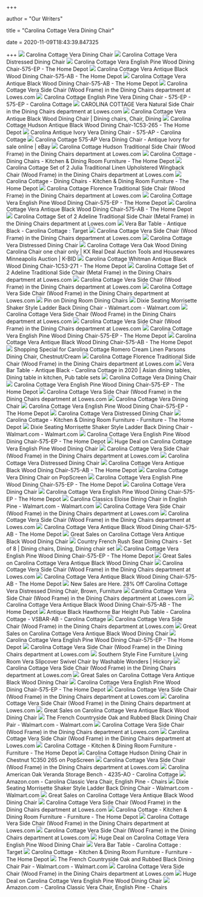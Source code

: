 +++
        
author = "Our Writers"
        
title = "Carolina Cottage Vera Dining Chair"
        
date = 2020-11-09T18:43:39.847325
        
+++
[ ![](https://media.kohlsimg.com/is/image/kohls/1465242_Antique_Ivory?wid=600&hei=600&op_sharpen=1)](https://media.kohlsimg.com/is/image/kohls/1465242_Antique_Ivory?wid=600&hei=600&op_sharpen=1) Carolina Cottage Vera Dining Chair
[ ![](https://media.kohlsimg.com/is/image/kohls/1176843_Pine?wid=600&hei=600&op_sharpen=1)](https://media.kohlsimg.com/is/image/kohls/1176843_Pine?wid=600&hei=600&op_sharpen=1) Carolina Cottage Vera Distressed Dining Chair
[ ![](https://images.homedepot-static.com/productImages/446a3a49-2d95-489b-98d4-1ebf61ff4491/svn/english-pine-carolina-cottage-dining-chairs-575-ep-64_1000.jpg)](https://images.homedepot-static.com/productImages/446a3a49-2d95-489b-98d4-1ebf61ff4491/svn/english-pine-carolina-cottage-dining-chairs-575-ep-64_1000.jpg) Carolina Cottage Vera English Pine Wood Dining Chair-575-EP - The Home Depot
[ ![](https://images.homedepot-static.com/productImages/7d99fa20-03a7-40c0-b744-8ac520923588/svn/antique-black-carolina-cottage-dining-chairs-575-ab-64_1000.jpg)](https://images.homedepot-static.com/productImages/7d99fa20-03a7-40c0-b744-8ac520923588/svn/antique-black-carolina-cottage-dining-chairs-575-ab-64_1000.jpg) Carolina Cottage Vera Antique Black Wood Dining Chair-575-AB - The Home  Depot
[ ![](https://images.homedepot-static.com/productImages/b2251838-3221-4eac-a5f2-3a4f3e283e49/svn/antique-black-carolina-cottage-dining-chairs-575-ab-c3_600.jpg)](https://images.homedepot-static.com/productImages/b2251838-3221-4eac-a5f2-3a4f3e283e49/svn/antique-black-carolina-cottage-dining-chairs-575-ab-c3_600.jpg) Carolina Cottage Vera Antique Black Wood Dining Chair-575-AB - The Home  Depot
[ ![](http://mobileimages.lowes.com/product/converted/757973/757973560108_11254378.jpg?size=pdhi)](http://mobileimages.lowes.com/product/converted/757973/757973560108_11254378.jpg?size=pdhi) Carolina Cottage Vera Side Chair (Wood Frame) in the Dining Chairs  department at Lowes.com
[ ![](https://sep.yimg.com/ca/I/furniture-sale_2636_12113310827)](https://sep.yimg.com/ca/I/furniture-sale_2636_12113310827) Carolina Cottage English Pine Vera Dining Chair - 575-EP - 575-EP - Carolina  Cottage
[ ![](http://mobileimages.lowes.com/product/converted/100022/1000225823.jpg?size=pdhi)](http://mobileimages.lowes.com/product/converted/100022/1000225823.jpg?size=pdhi) CAROLINA COTTAGE Vera Natural Side Chair in the Dining Chairs department at  Lowes.com
[ ![](https://i.pinimg.com/originals/c7/7d/a3/c77da315d4a7d1b473a378f2f9cb31d0.jpg)](https://i.pinimg.com/originals/c7/7d/a3/c77da315d4a7d1b473a378f2f9cb31d0.jpg) Carolina Cottage Vera Antique Black Wood Dining Chair | Dining chairs, Chair,  Dining
[ ![](https://images.homedepot-static.com/productImages/0dc8c217-eda2-4f84-b527-5362b2b4c515/svn/black-carolina-cottage-dining-chairs-1c53-265-64_600.jpg)](https://images.homedepot-static.com/productImages/0dc8c217-eda2-4f84-b527-5362b2b4c515/svn/black-carolina-cottage-dining-chairs-1c53-265-64_600.jpg) Carolina Cottage Hudson Antique Black Wood Dining Chair-1C53-265 - The Home  Depot
[ ![](https://sep.yimg.com/ca/I/furniture-sale_2650_22830241309)](https://sep.yimg.com/ca/I/furniture-sale_2650_22830241309) Carolina Antique Ivory Vera Dining Chair - 575-AP - Carolina Cottage
[ ![](https://i.ebayimg.com/images/g/ja0AAOSwsptb8obb/s-l1600.jpg)](https://i.ebayimg.com/images/g/ja0AAOSwsptb8obb/s-l1600.jpg) Carolina Cottage 575-AP Vera Dining Chair - Antique Ivory for sale online |  eBay
[ ![](http://mobileimages.lowes.com/product/converted/757973/757973560061.jpg?size=pdhi)](http://mobileimages.lowes.com/product/converted/757973/757973560061.jpg?size=pdhi) Carolina Cottage Hudson Traditional Side Chair (Wood Frame) in the Dining  Chairs department at Lowes.com
[ ![](https://images.homedepot-static.com/productImages/a862ad67-1c71-4cee-88d8-fa66e817fa93/svn/black-carolina-cottage-dining-chairs-1c53-969-64_400.jpg)](https://images.homedepot-static.com/productImages/a862ad67-1c71-4cee-88d8-fa66e817fa93/svn/black-carolina-cottage-dining-chairs-1c53-969-64_400.jpg) Carolina Cottage - Dining Chairs - Kitchen & Dining Room Furniture - The  Home Depot
[ ![](http://mobileimages.lowes.com/product/converted/757973/757973614764.jpg?size=pdhi)](http://mobileimages.lowes.com/product/converted/757973/757973614764.jpg?size=pdhi) Carolina Cottage Set of 2 Julia Traditional Linen Upholstered Wingback Chair  (Wood Frame) in the Dining Chairs department at Lowes.com
[ ![](https://images.homedepot-static.com/productImages/106dcc2b-eb7a-4c28-92ba-1f69093b7e3a/svn/harvest-oak-cream-carolina-cottage-dining-chairs-1817-holn-64_1000.jpg)](https://images.homedepot-static.com/productImages/106dcc2b-eb7a-4c28-92ba-1f69093b7e3a/svn/harvest-oak-cream-carolina-cottage-dining-chairs-1817-holn-64_1000.jpg) Carolina Cottage - Dining Chairs - Kitchen & Dining Room Furniture - The  Home Depot
[ ![](http://mobileimages.lowes.com/product/converted/757973/757973575614.jpg?size=pdhi)](http://mobileimages.lowes.com/product/converted/757973/757973575614.jpg?size=pdhi) Carolina Cottage Florence Traditional Side Chair (Wood Frame) in the Dining  Chairs department at Lowes.com
[ ![](https://images.homedepot-static.com/productImages/715141c4-0512-497c-9ab3-a70df4ddf8b8/svn/english-pine-carolina-cottage-dining-chairs-575-ep-d4_600.jpg)](https://images.homedepot-static.com/productImages/715141c4-0512-497c-9ab3-a70df4ddf8b8/svn/english-pine-carolina-cottage-dining-chairs-575-ep-d4_600.jpg) Carolina Cottage Vera English Pine Wood Dining Chair-575-EP - The Home Depot
[ ![](https://images.homedepot-static.com/productImages/0565e23b-7845-4631-9d5f-4343fa15d846/svn/chestnut-carolina-cottage-dining-chairs-1c350-265-64_600.jpg)](https://images.homedepot-static.com/productImages/0565e23b-7845-4631-9d5f-4343fa15d846/svn/chestnut-carolina-cottage-dining-chairs-1c350-265-64_600.jpg) Carolina Cottage Vera Antique Black Wood Dining Chair-575-AB - The Home  Depot
[ ![](http://mobileimages.lowes.com/product/converted/757973/757973602839.jpg?size=pdhi)](http://mobileimages.lowes.com/product/converted/757973/757973602839.jpg?size=pdhi) Carolina Cottage Set of 2 Adeline Traditional Side Chair (Metal Frame) in  the Dining Chairs department at Lowes.com
[ ![](https://target.scene7.com/is/image/Target/GUEST_55eec5a3-d7e7-401c-a4e7-88d5f93e17d8?wid=488&hei=488&fmt=pjpeg)](https://target.scene7.com/is/image/Target/GUEST_55eec5a3-d7e7-401c-a4e7-88d5f93e17d8?wid=488&hei=488&fmt=pjpeg) Vera Bar Table - Antique Black - Carolina Cottage : Target
[ ![](https://mobileimages.lowes.com/product/converted/757973/757973593427.jpg?size=lg)](https://mobileimages.lowes.com/product/converted/757973/757973593427.jpg?size=lg) Carolina Cottage Vera Side Chair (Wood Frame) in the Dining Chairs  department at Lowes.com
[ ![](https://media.kohlsimg.com/is/image/kohls/1176847_Black?wid=300&hei=300&op_sharpen=1)](https://media.kohlsimg.com/is/image/kohls/1176847_Black?wid=300&hei=300&op_sharpen=1) Carolina Cottage Vera Distressed Dining Chair
[ ![](https://946e583539399c301dc7-100ffa5b52865b8ec92e09e9de9f4d02.ssl.cf2.rackcdn.com/25425/6802919.jpg)](https://946e583539399c301dc7-100ffa5b52865b8ec92e09e9de9f4d02.ssl.cf2.rackcdn.com/25425/6802919.jpg) Carolina Cottage Vera Oak Wood Dining Carolina Chair one chair only | KX  Real Deal Auction Tools and Housewares Minneapolis Auction | K-BID
[ ![](https://images.homedepot-static.com/productImages/7060ec63-cbe3-46e7-a8d8-2ddf862a1c56/svn/black-carolina-cottage-dining-chairs-1c53-271-64_1000.jpg)](https://images.homedepot-static.com/productImages/7060ec63-cbe3-46e7-a8d8-2ddf862a1c56/svn/black-carolina-cottage-dining-chairs-1c53-271-64_1000.jpg) Carolina Cottage Whitman Antique Black Wood Dining Chair-1C53-271 - The  Home Depot
[ ![](http://mobileimages.lowes.com/product/converted/757973/757973602839_11411815.jpg?size=pdhi)](http://mobileimages.lowes.com/product/converted/757973/757973602839_11411815.jpg?size=pdhi) Carolina Cottage Set of 2 Adeline Traditional Side Chair (Metal Frame) in  the Dining Chairs department at Lowes.com
[ ![](https://mobileimages.lowes.com/product/converted/757973/757973602761.jpg?size=lg)](https://mobileimages.lowes.com/product/converted/757973/757973602761.jpg?size=lg) Carolina Cottage Vera Side Chair (Wood Frame) in the Dining Chairs  department at Lowes.com
[ ![](https://mobileimages.lowes.com/product/converted/757973/757973573566.jpg?size=lg)](https://mobileimages.lowes.com/product/converted/757973/757973573566.jpg?size=lg) Carolina Cottage Vera Side Chair (Wood Frame) in the Dining Chairs  department at Lowes.com
[ ![](https://i.pinimg.com/236x/b8/48/99/b84899fd5b8709dac0cc5ad0131dc92f--dining-chairs-dining-room.jpg)](https://i.pinimg.com/236x/b8/48/99/b84899fd5b8709dac0cc5ad0131dc92f--dining-chairs-dining-room.jpg) Pin on Dining Room Dining Chairs
[ ![](https://i5.walmartimages.com/asr/6c1c3ee6-50dd-4a4a-8a2d-9e7a90fcbd45_1.a1cfa913d4951b2847ad673b45626be2.jpeg?odnWidth=282&odnHeight=282&odnBg=ffffff)](https://i5.walmartimages.com/asr/6c1c3ee6-50dd-4a4a-8a2d-9e7a90fcbd45_1.a1cfa913d4951b2847ad673b45626be2.jpeg?odnWidth=282&odnHeight=282&odnBg=ffffff) Dixie Seating Morrisette Shaker Style Ladder Back Dining Chair -  Walmart.com - Walmart.com
[ ![](https://mobileimages.lowes.com/product/converted/757973/757973603119.jpg?size=lg)](https://mobileimages.lowes.com/product/converted/757973/757973603119.jpg?size=lg) Carolina Cottage Vera Side Chair (Wood Frame) in the Dining Chairs  department at Lowes.com
[ ![](https://mobileimages.lowes.com/product/converted/757973/757973602952.jpg?size=lg)](https://mobileimages.lowes.com/product/converted/757973/757973602952.jpg?size=lg) Carolina Cottage Vera Side Chair (Wood Frame) in the Dining Chairs  department at Lowes.com
[ ![](https://images.homedepot-static.com/productImages/c040657f-0d0e-4287-b620-3a4c69cb9f7f/svn/rich-chestnut-finished-selves-powder-coated-textured-black-finished-metal-frame-carolina-cottage-console-tables-cf3414chetbk-64_1000.jpg)](https://images.homedepot-static.com/productImages/c040657f-0d0e-4287-b620-3a4c69cb9f7f/svn/rich-chestnut-finished-selves-powder-coated-textured-black-finished-metal-frame-carolina-cottage-console-tables-cf3414chetbk-64_1000.jpg) Carolina Cottage Vera English Pine Wood Dining Chair-575-EP - The Home Depot
[ ![](https://images.homedepot-static.com/productImages/3c327307-48af-46fa-a8eb-d743689b6f2c/svn/matte-grey-lumisource-dining-chairs-dc-tw-au-gy2-64_1000.jpg)](https://images.homedepot-static.com/productImages/3c327307-48af-46fa-a8eb-d743689b6f2c/svn/matte-grey-lumisource-dining-chairs-dc-tw-au-gy2-64_1000.jpg) Carolina Cottage Vera Antique Black Wood Dining Chair-575-AB - The Home  Depot
[ ![](https://images.prod.meredith.com/product/473534029c76fd533201c77910bf5ee9/1555757200209/l/carolina-cottage-romero-cream-linen-parsons-dining-chair-brown-ivory)](https://images.prod.meredith.com/product/473534029c76fd533201c77910bf5ee9/1555757200209/l/carolina-cottage-romero-cream-linen-parsons-dining-chair-brown-ivory) Shopping Special for Carolina Cottage Romero Cream Linen Parsons Dining  Chair, Chestnut/Cream
[ ![](http://mobileimages.lowes.com/product/converted/757973/757973575614_11250400.jpg?size=pdhi)](http://mobileimages.lowes.com/product/converted/757973/757973575614_11250400.jpg?size=pdhi) Carolina Cottage Florence Traditional Side Chair (Wood Frame) in the Dining  Chairs department at Lowes.com
[ ![](https://i.pinimg.com/originals/4a/74/d2/4a74d26a67ff4d97b2fdb99fa7e01dab.jpg)](https://i.pinimg.com/originals/4a/74/d2/4a74d26a67ff4d97b2fdb99fa7e01dab.jpg) Vera Bar Table - Antique Black - Carolina Cottage in 2020 | Asian dining  tables, Dining table in kitchen, Pub table sets
[ ![](https://media.kohlsimg.com/is/image/kohls/1283977?wid=300&hei=300&op_sharpen=1)](https://media.kohlsimg.com/is/image/kohls/1283977?wid=300&hei=300&op_sharpen=1) Carolina Cottage Vera Dining Chair
[ ![](https://images.homedepot-static.com/productImages/2ebb4acc-3bca-439e-9756-e0bb8995b340/svn/walnut-wood-seat-walnut-wood-frame-flash-furniture-dining-chairs-xudgw0008vrtwal-64_600.jpg)](https://images.homedepot-static.com/productImages/2ebb4acc-3bca-439e-9756-e0bb8995b340/svn/walnut-wood-seat-walnut-wood-frame-flash-furniture-dining-chairs-xudgw0008vrtwal-64_600.jpg) Carolina Cottage Vera English Pine Wood Dining Chair-575-EP - The Home Depot
[ ![](https://mobileimages.lowes.com/product/converted/757973/757973200868.jpg?size=lg)](https://mobileimages.lowes.com/product/converted/757973/757973200868.jpg?size=lg) Carolina Cottage Vera Side Chair (Wood Frame) in the Dining Chairs  department at Lowes.com
[ ![](https://media.kohlsimg.com/is/image/kohls/1672404?wid=300&hei=300&op_sharpen=1)](https://media.kohlsimg.com/is/image/kohls/1672404?wid=300&hei=300&op_sharpen=1) Carolina Cottage Vera Dining Chair
[ ![](https://images.homedepot-static.com/productImages/a1f36b24-be28-4809-963d-672aaf367d11/svn/distressed-colonial-walnut-medium-brown-safavieh-dining-chairs-amh9500d-set2-64_300.jpg)](https://images.homedepot-static.com/productImages/a1f36b24-be28-4809-963d-672aaf367d11/svn/distressed-colonial-walnut-medium-brown-safavieh-dining-chairs-amh9500d-set2-64_300.jpg) Carolina Cottage Vera English Pine Wood Dining Chair-575-EP - The Home Depot
[ ![](https://media.kohlsimg.com/is/image/kohls/3656649?wid=300&hei=300&op_sharpen=1)](https://media.kohlsimg.com/is/image/kohls/3656649?wid=300&hei=300&op_sharpen=1) Carolina Cottage Vera Distressed Dining Chair
[ ![](https://images.homedepot-static.com/productImages/c6b00fb2-759b-41e5-bfa3-3341c5395524/svn/beautiful-multi-step-antique-finishblack-carolina-cottage-kitchen-dining-tables-3030t-ab-64_1000.jpg)](https://images.homedepot-static.com/productImages/c6b00fb2-759b-41e5-bfa3-3341c5395524/svn/beautiful-multi-step-antique-finishblack-carolina-cottage-kitchen-dining-tables-3030t-ab-64_1000.jpg) Carolina Cottage - Kitchen & Dining Room Furniture - Furniture - The Home  Depot
[ ![](https://i5.walmartimages.com/asr/7c71aa08-4adb-4f6d-a8da-e1252127e042_1.2268bbda92cf02c4fd5155b65d7bcb30.jpeg)](https://i5.walmartimages.com/asr/7c71aa08-4adb-4f6d-a8da-e1252127e042_1.2268bbda92cf02c4fd5155b65d7bcb30.jpeg) Dixie Seating Morrisette Shaker Style Ladder Back Dining Chair -  Walmart.com - Walmart.com
[ ![](https://images.homedepot-static.com/productImages/73c8462c-0b75-4eab-bbcd-c7afce4ffba6/svn/natural-wood-seat-natural-wood-frame-flash-furniture-dining-chairs-xudgw0005ladnat-64_600.jpg)](https://images.homedepot-static.com/productImages/73c8462c-0b75-4eab-bbcd-c7afce4ffba6/svn/natural-wood-seat-natural-wood-frame-flash-furniture-dining-chairs-xudgw0005ladnat-64_600.jpg) Carolina Cottage Vera English Pine Wood Dining Chair-575-EP - The Home Depot
[ ![](https://images.prod.meredith.com/product/d217797bf1ee372fe0ce6819f2e2341f/1595628098844/m/carolina-cottage-lindsay-x-back-dining-chair-2-piece-set)](https://images.prod.meredith.com/product/d217797bf1ee372fe0ce6819f2e2341f/1595628098844/m/carolina-cottage-lindsay-x-back-dining-chair-2-piece-set) Huge Deal on Carolina Cottage Vera English Pine Wood Dining Chair
[ ![](https://mobileimages.lowes.com/product/converted/100291/1002915442.jpg?size=lg)](https://mobileimages.lowes.com/product/converted/100291/1002915442.jpg?size=lg) Carolina Cottage Vera Side Chair (Wood Frame) in the Dining Chairs  department at Lowes.com
[ ![](https://media.kohlsimg.com/is/image/kohls/1283047_Dark_Oak?wid=300&hei=300&op_sharpen=1)](https://media.kohlsimg.com/is/image/kohls/1283047_Dark_Oak?wid=300&hei=300&op_sharpen=1) Carolina Cottage Vera Distressed Dining Chair
[ ![](https://images.homedepot-static.com/productImages/f0a407d5-56e6-43be-abf1-32062fb33054/svn/grey-dark-brown-baxton-studio-dining-chairs-2pc-8028-hd-64_300.jpg)](https://images.homedepot-static.com/productImages/f0a407d5-56e6-43be-abf1-32062fb33054/svn/grey-dark-brown-baxton-studio-dining-chairs-2pc-8028-hd-64_300.jpg) Carolina Cottage Vera Antique Black Wood Dining Chair-575-AB - The Home  Depot
[ ![](http://img2.wfrcdn.com/lf/50/hash/233/13216255/1/Vera%2BDining%2BChair%2Bin%2BRich%2BChestnut.jpg)](http://img2.wfrcdn.com/lf/50/hash/233/13216255/1/Vera%2BDining%2BChair%2Bin%2BRich%2BChestnut.jpg) Carolina Cottage Vera Dining Chair on PopScreen
[ ![](https://images.homedepot-static.com/productImages/0442a682-e630-49d7-8971-09407b76be16/svn/antiqued-almond-espresso-international-concepts-dining-chairs-c12-613p-64_300.jpg)](https://images.homedepot-static.com/productImages/0442a682-e630-49d7-8971-09407b76be16/svn/antiqued-almond-espresso-international-concepts-dining-chairs-c12-613p-64_300.jpg) Carolina Cottage Vera English Pine Wood Dining Chair-575-EP - The Home Depot
[ ![](https://media.kohlsimg.com/is/image/kohls/1283976?wid=300&hei=300&op_sharpen=1)](https://media.kohlsimg.com/is/image/kohls/1283976?wid=300&hei=300&op_sharpen=1) Carolina Cottage Vera Dining Chair
[ ![](https://images.homedepot-static.com/productImages/b65e55f4-49af-4c29-831c-b2ea210a8ec0/svn/chili-stylewell-dining-chairs-c-08-1-64_300.jpg)](https://images.homedepot-static.com/productImages/b65e55f4-49af-4c29-831c-b2ea210a8ec0/svn/chili-stylewell-dining-chairs-c-08-1-64_300.jpg) Carolina Cottage Vera English Pine Wood Dining Chair-575-EP - The Home Depot
[ ![](https://i5.walmartimages.com/asr/648184f7-d3ee-4dfe-9151-137a8868344f_1.80a04f653ff19e7fdf0d2e085fe6aad8.jpeg)](https://i5.walmartimages.com/asr/648184f7-d3ee-4dfe-9151-137a8868344f_1.80a04f653ff19e7fdf0d2e085fe6aad8.jpeg) Carolina Classics Eloise Dining Chair in English Pine - Walmart.com -  Walmart.com
[ ![](https://mobileimages.lowes.com/product/converted/100277/1002778426.jpg?size=lg)](https://mobileimages.lowes.com/product/converted/100277/1002778426.jpg?size=lg) Carolina Cottage Vera Side Chair (Wood Frame) in the Dining Chairs  department at Lowes.com
[ ![](https://mobileimages.lowes.com/product/converted/810011/810011580190.jpg?size=lg)](https://mobileimages.lowes.com/product/converted/810011/810011580190.jpg?size=lg) Carolina Cottage Vera Side Chair (Wood Frame) in the Dining Chairs  department at Lowes.com
[ ![](https://images.homedepot-static.com/productImages/5085b1b3-fe0b-4edc-ab8b-1e13fdc7ef27/svn/black-flash-furniture-dining-chairs-bt350bklea023-64_600.jpg)](https://images.homedepot-static.com/productImages/5085b1b3-fe0b-4edc-ab8b-1e13fdc7ef27/svn/black-flash-furniture-dining-chairs-bt350bklea023-64_600.jpg) Carolina Cottage Vera Antique Black Wood Dining Chair-575-AB - The Home  Depot
[ ![](https://images.prod.meredith.com/product/8b97606917cb0f8727da0c643b8a9e77/1546077671463/m/carolina-cottage-whitman-dining-chair-black)](https://images.prod.meredith.com/product/8b97606917cb0f8727da0c643b8a9e77/1546077671463/m/carolina-cottage-whitman-dining-chair-black) Great Sales on Carolina Cottage Vera Antique Black Wood Dining Chair
[ ![](https://i.pinimg.com/originals/6d/b0/59/6db0598cef41702f662a74e8fdcae41d.jpg)](https://i.pinimg.com/originals/6d/b0/59/6db0598cef41702f662a74e8fdcae41d.jpg) Country French Rush Seat Dining Chairs - Set of 8 | Dining chairs, Dining, Dining  chair set
[ ![](https://images.homedepot-static.com/productImages/fd9f4105-1dd0-4650-93e8-a5fdfc6f8e4e/svn/unfinished-international-concepts-dining-chairs-c-110p-64_300.jpg)](https://images.homedepot-static.com/productImages/fd9f4105-1dd0-4650-93e8-a5fdfc6f8e4e/svn/unfinished-international-concepts-dining-chairs-c-110p-64_300.jpg) Carolina Cottage Vera English Pine Wood Dining Chair-575-EP - The Home Depot
[ ![](https://images.prod.meredith.com/product/45db1dd8a578eefec9df0173aeddb698/1527940978370/m/whitman-espresso-brown-wood-dining-chair)](https://images.prod.meredith.com/product/45db1dd8a578eefec9df0173aeddb698/1527940978370/m/whitman-espresso-brown-wood-dining-chair) Great Sales on Carolina Cottage Vera Antique Black Wood Dining Chair
[ ![](https://mobileimages.lowes.com/product/converted/889048/889048075184.jpg?size=lg)](https://mobileimages.lowes.com/product/converted/889048/889048075184.jpg?size=lg) Carolina Cottage Vera Side Chair (Wood Frame) in the Dining Chairs  department at Lowes.com
[ ![](https://images.homedepot-static.com/productImages/a0b06bb9-c57c-42c2-b2b8-41fe472ce380/svn/espresso-international-concepts-dining-chairs-c581-10p-64_300.jpg)](https://images.homedepot-static.com/productImages/a0b06bb9-c57c-42c2-b2b8-41fe472ce380/svn/espresso-international-concepts-dining-chairs-c581-10p-64_300.jpg) Carolina Cottage Vera Antique Black Wood Dining Chair-575-AB - The Home  Depot
[ ![](https://images.prod.meredith.com/product/bd46a5cbfe7cfb298f1a6dc9a6148ae5/1560679338512/m/carolina-cottage-hawthorne-bar-stool-brown-furniture)](https://images.prod.meredith.com/product/bd46a5cbfe7cfb298f1a6dc9a6148ae5/1560679338512/m/carolina-cottage-hawthorne-bar-stool-brown-furniture) New Sales are Here. 28% Off Carolina Cottage Vera Distressed Dining Chair,  Brown, Furniture
[ ![](https://mobileimages.lowes.com/product/converted/100277/1002777876.jpg?size=lg)](https://mobileimages.lowes.com/product/converted/100277/1002777876.jpg?size=lg) Carolina Cottage Vera Side Chair (Wood Frame) in the Dining Chairs  department at Lowes.com
[ ![](https://images.homedepot-static.com/productImages/a17f25ac-8c4b-494d-82ff-6ea4bd46e7a0/svn/burnt-walnut-finish-boraam-dining-chairs-21057-64_300.jpg)](https://images.homedepot-static.com/productImages/a17f25ac-8c4b-494d-82ff-6ea4bd46e7a0/svn/burnt-walnut-finish-boraam-dining-chairs-21057-64_300.jpg) Carolina Cottage Vera Antique Black Wood Dining Chair-575-AB - The Home  Depot
[ ![](https://sep.yimg.com/ca/I/furniture-sale_2650_24612813388)](https://sep.yimg.com/ca/I/furniture-sale_2650_24612813388) Antique Black Hawthorne Bar Height Pub Table - Carolina Cottage - VSBAR-AB  - Carolina Cottage
[ ![](https://mobileimages.lowes.com/product/converted/100277/1002778290.jpg?size=lg)](https://mobileimages.lowes.com/product/converted/100277/1002778290.jpg?size=lg) Carolina Cottage Vera Side Chair (Wood Frame) in the Dining Chairs  department at Lowes.com
[ ![](https://images.prod.meredith.com/product/abf75eb7d66438b9838e34641cdb9a4d/1546228830534/m/josefine-dining-chair-antique-black-carolina-chair-and-table)](https://images.prod.meredith.com/product/abf75eb7d66438b9838e34641cdb9a4d/1546228830534/m/josefine-dining-chair-antique-black-carolina-chair-and-table) Great Sales on Carolina Cottage Vera Antique Black Wood Dining Chair
[ ![](https://images.homedepot-static.com/productImages/7612dead-d0ca-487c-9cb7-8265a793e27d/svn/natural-wood-seat-black-metal-frame-flash-furniture-dining-chairs-xudg694bladnatw-64_300.jpg)](https://images.homedepot-static.com/productImages/7612dead-d0ca-487c-9cb7-8265a793e27d/svn/natural-wood-seat-black-metal-frame-flash-furniture-dining-chairs-xudg694bladnatw-64_300.jpg) Carolina Cottage Vera English Pine Wood Dining Chair-575-EP - The Home Depot
[ ![](https://mobileimages.lowes.com/product/converted/100277/1002777048.jpg?size=lg)](https://mobileimages.lowes.com/product/converted/100277/1002777048.jpg?size=lg) Carolina Cottage Vera Side Chair (Wood Frame) in the Dining Chairs  department at Lowes.com
[ ![](https://images2.imgix.net/p4dbimg/p20395/images/washable-wonders-ww-vera-chair.jpg?trim=color&trimcolor=FFFFFF&trimtol=5&w=1024&h=768&fm=pjpg&auto=format)](https://images2.imgix.net/p4dbimg/p20395/images/washable-wonders-ww-vera-chair.jpg?trim=color&trimcolor=FFFFFF&trimtol=5&w=1024&h=768&fm=pjpg&auto=format) Southern Style Fine Furniture Living Room Vera Slipcover Swivel Chair by  Washable Wonders | Hickory
[ ![](https://mobileimages.lowes.com/product/converted/782359/782359104805.jpg?size=lg)](https://mobileimages.lowes.com/product/converted/782359/782359104805.jpg?size=lg) Carolina Cottage Vera Side Chair (Wood Frame) in the Dining Chairs  department at Lowes.com
[ ![](https://images.prod.meredith.com/product/5fbd55cb147daaba86f0251bc002cd6c/1521432106917/m/braxton-culler-hues-dining-chair-1064-029ws-upholstery-color-antique-cottage-white)](https://images.prod.meredith.com/product/5fbd55cb147daaba86f0251bc002cd6c/1521432106917/m/braxton-culler-hues-dining-chair-1064-029ws-upholstery-color-antique-cottage-white) Great Sales on Carolina Cottage Vera Antique Black Wood Dining Chair
[ ![](https://images.homedepot-static.com/productImages/0cb41d3e-6dcf-40d5-bfa2-685153e2a5e7/svn/black-oak-boraam-dining-chairs-30536-64_300.jpg)](https://images.homedepot-static.com/productImages/0cb41d3e-6dcf-40d5-bfa2-685153e2a5e7/svn/black-oak-boraam-dining-chairs-30536-64_300.jpg) Carolina Cottage Vera English Pine Wood Dining Chair-575-EP - The Home Depot
[ ![](https://mobileimages.lowes.com/product/converted/100108/1001089966.jpg?size=lg)](https://mobileimages.lowes.com/product/converted/100108/1001089966.jpg?size=lg) Carolina Cottage Vera Side Chair (Wood Frame) in the Dining Chairs  department at Lowes.com
[ ![](https://mobileimages.lowes.com/product/converted/889142/889142043836.jpg?size=lg)](https://mobileimages.lowes.com/product/converted/889142/889142043836.jpg?size=lg) Carolina Cottage Vera Side Chair (Wood Frame) in the Dining Chairs  department at Lowes.com
[ ![](https://images.prod.meredith.com/product/bbe66f132f3c495d0d119726850cee96/1565174064841/m/carolina-cottage-chestnut-wood-folding-library-chair-brown)](https://images.prod.meredith.com/product/bbe66f132f3c495d0d119726850cee96/1565174064841/m/carolina-cottage-chestnut-wood-folding-library-chair-brown) Great Sales on Carolina Cottage Vera Antique Black Wood Dining Chair
[ ![](https://i5.walmartimages.com/asr/bb30fbe3-405c-4402-98a2-5c2d65bbe5b6_1.3cee4ca40f9fc9dd29b194f83983a697.jpeg)](https://i5.walmartimages.com/asr/bb30fbe3-405c-4402-98a2-5c2d65bbe5b6_1.3cee4ca40f9fc9dd29b194f83983a697.jpeg) The French Countryside Oak and Rubbed Black Dining Chair Pair - Walmart.com  - Walmart.com
[ ![](https://mobileimages.lowes.com/product/converted/683726/683726137030.jpg?size=lg)](https://mobileimages.lowes.com/product/converted/683726/683726137030.jpg?size=lg) Carolina Cottage Vera Side Chair (Wood Frame) in the Dining Chairs  department at Lowes.com
[ ![](https://mobileimages.lowes.com/product/converted/727506/727506529445.jpg?size=lg)](https://mobileimages.lowes.com/product/converted/727506/727506529445.jpg?size=lg) Carolina Cottage Vera Side Chair (Wood Frame) in the Dining Chairs  department at Lowes.com
[ ![](https://images.homedepot-static.com/productImages/b79f6e62-05e1-4fb9-a7a5-97924fd266c4/svn/espresso-carolina-cottage-kitchen-dining-tables-2947-esp-64_400.jpg)](https://images.homedepot-static.com/productImages/b79f6e62-05e1-4fb9-a7a5-97924fd266c4/svn/espresso-carolina-cottage-kitchen-dining-tables-2947-esp-64_400.jpg) Carolina Cottage - Kitchen & Dining Room Furniture - Furniture - The Home  Depot
[ ![](http://img0135.psstatic.com/193890904_carolina-cottage-vera-dining-chair-in-antique-black-575-.jpg)](http://img0135.psstatic.com/193890904_carolina-cottage-vera-dining-chair-in-antique-black-575-.jpg) Carolina Cottage Hudson Dining Chair in Chestnut 1C350 265 on PopScreen
[ ![](https://mobileimages.lowes.com/product/converted/100275/1002759130.jpg?size=lg)](https://mobileimages.lowes.com/product/converted/100275/1002759130.jpg?size=lg) Carolina Cottage Vera Side Chair (Wood Frame) in the Dining Chairs  department at Lowes.com
[ ![](https://sep.yimg.com/ca/I/furniture-sale_2650_23383886086)](https://sep.yimg.com/ca/I/furniture-sale_2650_23383886086) Carolina American Oak Veranda Storage Bench - 4235-AO - Carolina Cottage
[ ![](https://m.media-amazon.com/images/I/81S5+5p3sWL._AC_UL400_.jpg)](https://m.media-amazon.com/images/I/81S5+5p3sWL._AC_UL400_.jpg) Amazon.com - Carolina Classic Vera Chair, English Pine - Chairs
[ ![](https://i5.walmartimages.com/asr/52b6eab0-fa35-47ff-9765-5f8c6b48a1f2_1.d22b960f9a2d491bdae759708d1d7e93.jpeg)](https://i5.walmartimages.com/asr/52b6eab0-fa35-47ff-9765-5f8c6b48a1f2_1.d22b960f9a2d491bdae759708d1d7e93.jpeg) Dixie Seating Morrisette Shaker Style Ladder Back Dining Chair -  Walmart.com - Walmart.com
[ ![](https://images.prod.meredith.com/content/281474979845029/556374)](https://images.prod.meredith.com/content/281474979845029/556374) Great Sales on Carolina Cottage Vera Antique Black Wood Dining Chair
[ ![](https://mobileimages.lowes.com/product/converted/100272/1002724254.jpg?size=lg)](https://mobileimages.lowes.com/product/converted/100272/1002724254.jpg?size=lg) Carolina Cottage Vera Side Chair (Wood Frame) in the Dining Chairs  department at Lowes.com
[ ![](https://images.homedepot-static.com/productImages/3403eb20-4de2-4e28-b653-aa83ef8c014c/svn/rich-chestnut-finished-table-top-powder-coated-textured-black-metal-frame-carolina-cottage-kitchen-dining-tables-cf4226chetbk-64_400.jpg)](https://images.homedepot-static.com/productImages/3403eb20-4de2-4e28-b653-aa83ef8c014c/svn/rich-chestnut-finished-table-top-powder-coated-textured-black-metal-frame-carolina-cottage-kitchen-dining-tables-cf4226chetbk-64_400.jpg) Carolina Cottage - Kitchen & Dining Room Furniture - Furniture - The Home  Depot
[ ![](https://mobileimages.lowes.com/product/converted/889142/889142005537.jpg?size=lg)](https://mobileimages.lowes.com/product/converted/889142/889142005537.jpg?size=lg) Carolina Cottage Vera Side Chair (Wood Frame) in the Dining Chairs  department at Lowes.com
[ ![](https://mobileimages.lowes.com/product/converted/700493/700493933365.jpg?size=lg)](https://mobileimages.lowes.com/product/converted/700493/700493933365.jpg?size=lg) Carolina Cottage Vera Side Chair (Wood Frame) in the Dining Chairs  department at Lowes.com
[ ![](https://images.prod.meredith.com/product/0f7cb21f536f6ee9674c0b35175b75c2/1579191599223/m/whyte-cottage-solid-wood-dining-table-millwood-pines)](https://images.prod.meredith.com/product/0f7cb21f536f6ee9674c0b35175b75c2/1579191599223/m/whyte-cottage-solid-wood-dining-table-millwood-pines) Huge Deal on Carolina Cottage Vera English Pine Wood Dining Chair
[ ![](https://target.scene7.com/is/image/Target/GUEST_e3fcbca5-61c1-4f0c-ba55-c944198f0312?wid=150&hei=150&fmt=pjpeg)](https://target.scene7.com/is/image/Target/GUEST_e3fcbca5-61c1-4f0c-ba55-c944198f0312?wid=150&hei=150&fmt=pjpeg) Vera Bar Table - Carolina Cottage : Target
[ ![](https://images.homedepot-static.com/productImages/206aeeb3-216f-45fa-96ec-c738ce1b17e0/svn/antique-black-carolina-cottage-dining-benches-42-36-64_400.jpg)](https://images.homedepot-static.com/productImages/206aeeb3-216f-45fa-96ec-c738ce1b17e0/svn/antique-black-carolina-cottage-dining-benches-42-36-64_400.jpg) Carolina Cottage - Kitchen & Dining Room Furniture - Furniture - The Home  Depot
[ ![](https://i5.walmartimages.com/asr/e13e1c54-e289-4615-baf7-009928072dbe_1.67400471fc37295d167832f107efd2f5.jpeg)](https://i5.walmartimages.com/asr/e13e1c54-e289-4615-baf7-009928072dbe_1.67400471fc37295d167832f107efd2f5.jpeg) The French Countryside Oak and Rubbed Black Dining Chair Pair - Walmart.com  - Walmart.com
[ ![](https://mobileimages.lowes.com/product/converted/889048/889048020245.jpg?size=lg)](https://mobileimages.lowes.com/product/converted/889048/889048020245.jpg?size=lg) Carolina Cottage Vera Side Chair (Wood Frame) in the Dining Chairs  department at Lowes.com
[ ![](https://images.prod.meredith.com/product/47b0d66c1fa519bb33e676432c064360/1567184748294/m/whyte-cottage-solid-wood-dining-table-millwood-pines)](https://images.prod.meredith.com/product/47b0d66c1fa519bb33e676432c064360/1567184748294/m/whyte-cottage-solid-wood-dining-table-millwood-pines) Huge Deal on Carolina Cottage Vera English Pine Wood Dining Chair
[ ![](https://m.media-amazon.com/images/I/71+gn7LvITL._AC_UL400_.jpg)](https://m.media-amazon.com/images/I/71+gn7LvITL._AC_UL400_.jpg) Amazon.com - Carolina Classic Vera Chair, English Pine - Chairs
